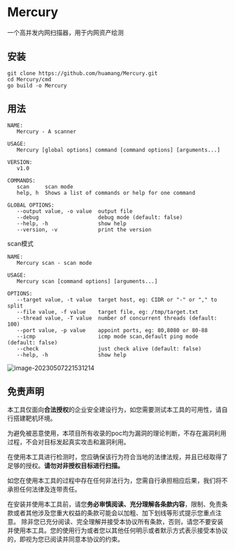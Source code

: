 # Mercury
一个高并发内网扫描器，用于内网资产绘测

## 安装
```
git clone https://github.com/huamang/Mercury.git
cd Mercury/cmd
go build -o Mercury
```

## 用法

```
NAME:
   Mercury - A scanner

USAGE:
   Mercury [global options] command [command options] [arguments...]

VERSION:
   v1.0

COMMANDS:
   scan     scan mode
   help, h  Shows a list of commands or help for one command

GLOBAL OPTIONS:
   --output value, -o value  output file
   --debug                   debug mode (default: false)
   --help, -h                show help
   --version, -v             print the version
```

scan模式

```
NAME:
   Mercury scan - scan mode

USAGE:
   Mercury scan [command options] [arguments...]

OPTIONS:
   --target value, -t value  target host, eg: CIDR or "-" or "," to split
   --file value, -f value    target file, eg: /tmp/target.txt
   --thread value, -T value  number of concurrent threads (default: 100)
   --port value, -p value    appoint ports, eg: 80,8080 or 80-88
   --icmp                    icmp mode scan,default ping mode (default: false)
   --check                   just check alive (default: false)
   --help, -h                show help
```

![image-20230507221531214](https://tuchuang.huamang.xyz/img/image-20230507221531214.png)



## 免责声明

本工具仅面向**合法授权**的企业安全建设行为，如您需要测试本工具的可用性，请自行搭建靶机环境。

为避免被恶意使用，本项目所有收录的poc均为漏洞的理论判断，不存在漏洞利用过程，不会对目标发起真实攻击和漏洞利用。

在使用本工具进行检测时，您应确保该行为符合当地的法律法规，并且已经取得了足够的授权。**请勿对非授权目标进行扫描。**

如您在使用本工具的过程中存在任何非法行为，您需自行承担相应后果，我们将不承担任何法律及连带责任。

在安装并使用本工具前，请您**务必审慎阅读、充分理解各条款内容**，限制、免责条款或者其他涉及您重大权益的条款可能会以加粗、加下划线等形式提示您重点注意。 除非您已充分阅读、完全理解并接受本协议所有条款，否则，请您不要安装并使用本工具。您的使用行为或者您以其他任何明示或者默示方式表示接受本协议的，即视为您已阅读并同意本协议的约束。


